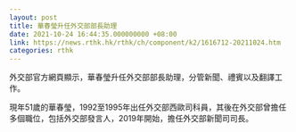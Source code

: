 ```yaml
---
layout: post
title: 華春瑩升任外交部部長助理
date: 2021-10-24 16:44:35.000000000 +08:00
link: https://news.rthk.hk/rthk/ch/component/k2/1616712-20211024.htm
categories: rthk
---
```


外交部官方網頁顯示，華春瑩升任外交部部長助理，分管新聞、禮賓以及翻譯工作。

現年51歲的華春瑩，1992至1995年出任外交部西歐司科員，其後在外交部曾擔任多個職位，包括外交部發言人，2019年開始，擔任外交部新聞司司長。
